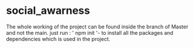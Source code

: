 # social_awarness

The whole working of the project can be found inside the branch of Master and not the main.
just run :  '  npm init  '- to install all the packages and dependencies which is used in the project.
